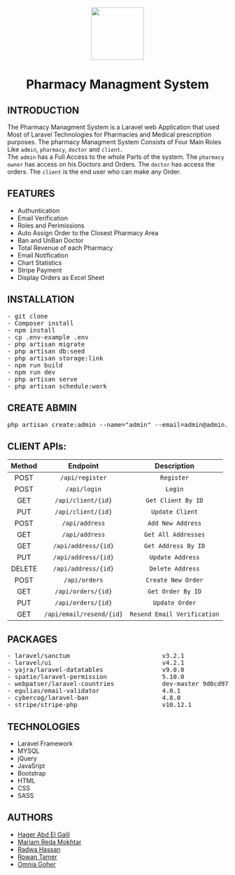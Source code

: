 <p align="center" style="margin-top:2%;margin-bottom:2%;">
  <img style = "width:120px; height:120px;" src="https://user-images.githubusercontent.com/81237428/230607665-ef41d0f9-52e6-4e21-b87d-6322b338e57c.gif" />
<h1 align="center" >Pharmacy Managment System</h1>
</p>

## INTRODUCTION
The Pharmacy Managment System is a Laravel web Application that used Most of Laravel Technologies for Pharmacies and Medical prescription purposes. 
The pharmacy Managment System Consists of Four Main Roles Like `admin`, `pharmacy`, `doctor` and `client`.</br>
The `admin` has a Full Access to the whole Parts of the system. The `pharmacy owner` has access on his Doctors and Orders. The `doctor` has access the orders. 
The `client` is the end user who can make any Order.



## FEATURES
- Authuntication
- Email Verification
- Roles and Perimissions
- Auto Assign Order to the Closest Pharmacy Area
- Ban and UnBan Doctor
- Total Revenue of each Pharmacy 
- Email Notification
- Chart Statistics
- Stripe Payment
- Display Orders as Excel Sheet

## INSTALLATION
<pre>
- git clone 
- Composer install
- npm install
- cp .env-example .env
- php artisan migrate
- php artisan db:seed
- php artisan storage:link
- npm run build
- npm run dev
- php artisan serve
- php artisan schedule:work
</pre>
 
 ## CREATE ABMIN 
<pre>
php artisan create:admin --name="admin" --email=admin@admin.com --password=******
</pre>

## CLIENT APIs:
<div align="center" style="width:100%">
    
|  Method  |      Endpoint            | Description | 
| :---:    |         :---:            | :---: |   
| POST     | `/api/register`          | `Register` |
| POST     | `/api/login`             | `Login`  | 
| GET      | `/api/client/{id}`       | `Get Client By ID` | 
| PUT      | `/api/client/{id}`       | `Update Client` | 
| POST     | `/api/address`           | `Add New Address` | 
| GET      | `/api/address`           | `Get All Addresses` | 
| GET      | `/api/address/{id}`      | `Get Address By ID` | 
| PUT      | `/api/address/{id}`      | `Update Address` | 
| DELETE   | `/api/address/{id}`      | `Delete Address` | 
| POST     | `/api/orders`            | `Create New Order` | 
| GET      | `/api/orders/{id}`       | `Get Order By ID` | 
| PUT      | `/api/orders/{id}`       | `Update Order` | 
| GET      | `/api/email/resend/{id}` | `Resend Email Verification` | 
    
</div>    
   
## PACKAGES
<pre>
- laravel/sanctum                         v3.2.1                Laravel Sanctum provides a featherweight authentication
- laravel/ui                              v4.2.1                Laravel UI utilities and presets
- yajra/laravel-datatables                v9.0.0                Laravel DataTables Complete Package
- spatie/laravel-permission               5.10.0                Permission handling for Laravel 6.0 and up
- webpatser/laravel-countries             dev-master 9d0cd97    Laravel Countries is a bundle for Laravel, providing Al   
- egulias/email-validator                 4.0.1                 A library for validating emails against several RFCs
- cybercog/laravel-ban                    4.8.0                 Laravel Ban simplify blocking and banning Eloquent models  
- stripe/stripe-php                       v10.12.1              Stripe PHP Library
</pre>

## TECHNOLOGIES
- Laravel Framework
- MYSQL
- jQuery
- JavaSript
- Bootstrap
- HTML
- CSS
- SASS

## AUTHORS
  - [Hager Abd El Galil](https://github.com/Hager-Abd-El-Galil)
  - [Mariam Reda Mokhtar](https://github.com/Mariam-Mokhtar)
  - [Radwa Hassan](https://github.com/RadwaHassan99)
  - [Rowan Tamer](https://github.com/rowantamer)
  - [Omnia Goher](https://github.com/Omnia-Goher)
  
<!-- ## ERD
<p align="center" >
  <img style = "width:800px; height:500px;border-radius:50%;" src="https://user-images.githubusercontent.com/63107268/230602218-ddbb990e-1048-45cc-970f-bb6b5567c610.png" />
</p> -->

